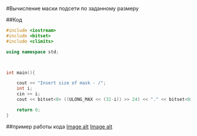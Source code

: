 #Вычисление маски подсети по заданному размеру

##Код
```cpp
#include <iostream>
#include <bitset>
#include <climits>

using namespace std;



int main(){

	cout << "Insert size of mask - /";
	int i;
	cin >> i;
    cout << bitset<8> ((ULONG_MAX << (32-i)) >> 24) << "." << bitset<8> ((ULONG_MAX << (32-i)) >> 16) << "." << bitset<8> ((ULONG_MAX << (32-i)) >> 8) << "." << bitset<8> (ULONG_MAX << (32-i)) << endl;

	return 0;
}
```
##пример работы кода
[Image alt](https://github.com/Lukashevskiy/cppTasks/raw/master/taskforNetwork/sizeMask/example1.png)
[Image alt](https://github.com/Lukashevskiy/cppTasks/raw/master/taskforNetwork/sizeMask/example2.png)

